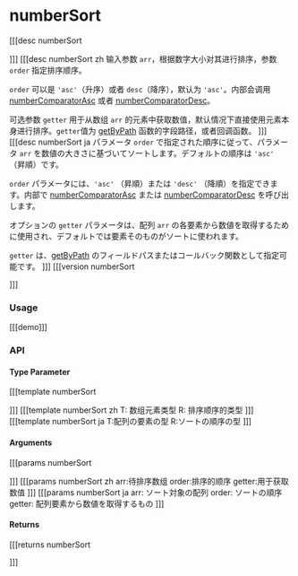# numberSort
[[[desc numberSort
  
]]]
[[[desc numberSort zh
输入参数 `arr`，根据数字大小对其进行排序，参数 `order` 指定排序顺序。

`order` 可以是 `'asc'`（升序）或者 `desc`（降序），默认为 `'asc'`。内部会调用 [numberComparatorAsc](../common/constants#numbercomparatorasc) 或者 [numberComparatorDesc](../common/constants#numbercomparatordesc)。

可选参数 `getter` 用于从数组 `arr` 的元素中获取数值，默认情况下直接使用元素本身进行排序。`getter`值为 [getByPath](../object/getByPath) 函数的字段路径，或者回调函数。
]]]
[[[desc numberSort ja
  パラメータ `order` で指定された順序に従って、パラメータ `arr` を数値の大きさに基づいてソートします。デフォルトの順序は `'asc'` （昇順）です。

  `order` パラメータには、`'asc'` （昇順）または `'desc'` （降順）を指定できます。内部で [numberComparatorAsc](../common/constants#numbercomparatorasc) または [numberComparatorDesc](../common/constants#numbercomparatordesc) を呼び出します。

  オプションの `getter` パラメータは、配列 `arr` の各要素から数値を取得するために使用され、デフォルトでは要素そのものがソートに使われます。

  `getter` は、[getByPath](../object/getByPath) のフィールドパスまたはコールバック関数として指定可能です。
]]]
[[[version numberSort
  
]]]

### Usage

[[[demo]]]


### API

#### Type Parameter

[[[template numberSort

]]]
[[[template numberSort zh
T: 数组元素类型
R: 排序顺序的类型
]]]
[[[template numberSort ja
T:配列の要素の型
R:ソートの順序の型
]]]

#### Arguments

[[[params numberSort

]]]
[[[params numberSort zh
arr:待排序数组
order:排序的顺序
getter:用于获取数值
]]]
[[[params numberSort ja
arr: ソート対象の配列
order: ソートの順序
getter: 配列要素から数値を取得するもの
]]]

#### Returns

[[[returns numberSort

]]]
